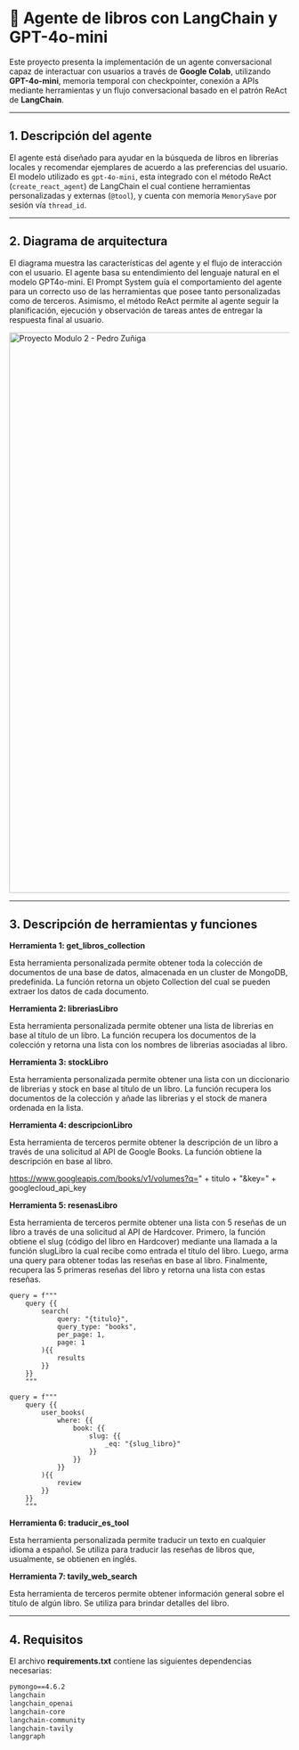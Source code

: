 # 🤖 Agente de libros con LangChain y GPT-4o-mini

Este proyecto presenta la implementación de un agente conversacional capaz de interactuar con usuarios a través de **Google Colab**, utilizando **GPT-4o-mini**, memoria temporal con checkpointer, conexión a APIs mediante herramientas y un flujo conversacional basado en el patrón ReAct de **LangChain**.

---

## 1. Descripción del agente

El agente está diseñado para ayudar en la búsqueda de libros en librerías locales y recomendar ejemplares de acuerdo a las preferencias del usuario.
El modelo utilizado es `gpt-4o-mini`, esta integrado con el método ReAct (`create_react_agent`) de LangChain el cual contiene herramientas personalizadas y externas (`@tool`), y cuenta con memoria `MemorySave` por sesión vía `thread_id`.

---

## 2. Diagrama de arquitectura

El diagrama muestra las características del agente y el flujo de interacción con el usuario. El agente basa su entendimiento del lenguaje natural en el modelo GPT4o-mini. El Prompt System guía el comportamiento del agente para un correcto uso de las herramientas que posee tanto personalizadas como de terceros. Asimismo, el método ReAct permite al agente seguir la planificación, ejecución y observación de tareas antes de entregar la respuesta final al usuario.

<img width="2013" height="1006" alt="Proyecto Modulo 2 - Pedro Zuñiga" src="https://github.com/user-attachments/assets/45dd1f81-860f-45f3-9314-9aa9dea9b310" />

---

## 3. Descripción de herramientas y funciones

**Herramienta 1: get_libros_collection**

Esta herramienta personalizada permite obtener toda la colección de documentos de una base de datos, almacenada en un cluster de MongoDB, predefinida. La función retorna un objeto Collection del cual se pueden extraer los datos de cada documento.

**Herramienta 2: libreriasLibro**

Esta herramienta personalizada permite obtener una lista de librerias en base al título de un libro. La función recupera los documentos de la colección y retorna una lista con los nombres de librerias asociadas al libro.

**Herramienta 3: stockLibro**

Esta herramienta personalizada permite obtener una lista con un diccionario de librerias y stock en base al título de un libro. La función recupera los documentos de la colección y añade las librerias y el stock de manera ordenada en la lista.

**Herramienta 4: descripcionLibro**

Esta herramienta de terceros permite obtener la descripción de un libro a través de una solicitud al API de Google Books. La función obtiene la descripción en base al libro.

https://www.googleapis.com/books/v1/volumes?q=" + titulo + "&key=" + googlecloud_api_key

**Herramienta 5: resenasLibro**

Esta herramienta de terceros permite obtener una lista con 5 reseñas de un libro a través de una solicitud al API de Hardcover. Primero, la función obtiene el slug (código del libro en Hardcover) mediante una llamada a la función slugLibro la cual recibe como entrada el título del libro. Luego, arma una query para obtener todas las reseñas en base al libro. Finalmente, recupera las 5 primeras reseñas del libro y retorna una lista con estas reseñas.

```
query = f"""
    query {{
        search(
            query: "{titulo}",
            query_type: "books",
            per_page: 1,
            page: 1
        ){{
            results
        }}
    }}
    """

query = f"""
    query {{
        user_books(
            where: {{
                book: {{
                    slug: {{
                        _eq: "{slug_libro}"
                    }}
                }}
            }}
        ){{
            review
        }}
    }}
    """
```

**Herramienta 6: traducir_es_tool**

Esta herramienta personalizada permite traducir un texto en cualquier idioma a español. Se utiliza para traducir las reseñas de libros que, usualmente, se obtienen en inglés.

**Herramienta 7: tavily_web_search**

Esta herramienta de terceros permite obtener información general sobre el título de algún libro. Se utiliza para brindar detalles del libro.

---

## 4. Requisitos

El archivo **requirements.txt** contiene las siguientes dependencias necesarias:

```txt
pymongo==4.6.2
langchain
langchain_openai
langchain-core
langchain-community
langchain-tavily
langgraph
```
